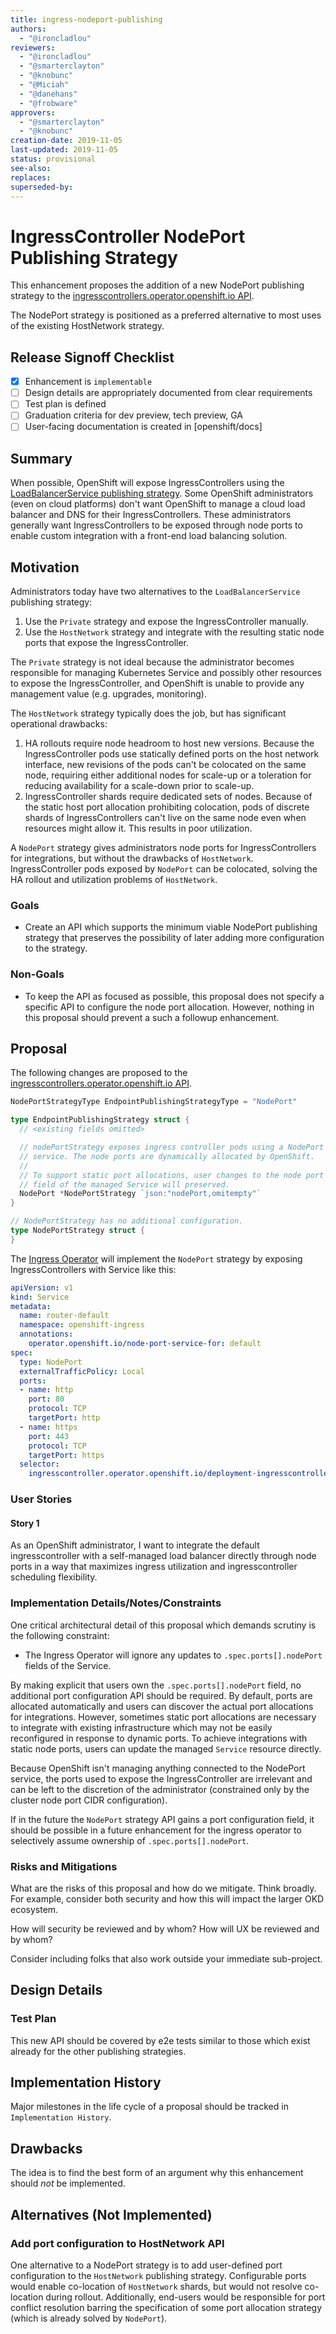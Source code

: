 ```yaml
---
title: ingress-nodeport-publishing
authors:
  - "@ironcladlou"
reviewers:
  - "@ironcladlou"
  - "@smarterclayton"
  - "@knobunc"
  - "@Miciah"
  - "@danehans"
  - "@frobware"
approvers:
  - "@smarterclayton"
  - "@knobunc"
creation-date: 2019-11-05
last-updated: 2019-11-05
status: provisional
see-also:
replaces:
superseded-by:
---
```


# IngressController NodePort Publishing Strategy

This enhancement proposes the addition of a new NodePort publishing strategy to the  [ingresscontrollers.operator.openshift.io API](https://github.com/openshift/api/blob/master/operator/v1/types_ingress.go).

The NodePort strategy is positioned as a preferred alternative to most uses of the existing HostNetwork strategy.

## Release Signoff Checklist

- [x] Enhancement is `implementable`
- [ ] Design details are appropriately documented from clear requirements
- [ ] Test plan is defined
- [ ] Graduation criteria for dev preview, tech preview, GA
- [ ] User-facing documentation is created in [openshift/docs]

## Summary

When possible, OpenShift will expose IngressControllers using the
[LoadBalancerService publishing
strategy](https://github.com/openshift/api/blob/master/operator/v1/types_ingress.go). Some
OpenShift administrators (even on cloud platforms) don't want
OpenShift to manage a cloud load balancer and DNS for their
IngressControllers. These administrators generally want
IngressControllers to be exposed through node ports to enable custom
integration with a front-end load balancing solution.

## Motivation

Administrators today have two alternatives to the `LoadBalancerService` publishing strategy:

1. Use the `Private` strategy and expose the IngressController manually.
2. Use the `HostNetwork` strategy and integrate with the resulting static node ports that expose the IngressController.

The `Private` strategy is not ideal because the administrator becomes responsible for managing Kubernetes Service and possibly other resources to expose the IngressController, and OpenShift is unable to provide any management value (e.g. upgrades, monitoring).

The `HostNetwork` strategy typically does the job, but has significant operational drawbacks:

1. HA rollouts require node headroom to host new versions. Because the IngressController pods use statically defined ports on the host network interface, new revisions of the pods can't be colocated on the same node, requiring either additional nodes for scale-up or a toleration for reducing availability for a scale-down prior to scale-up.
2. IngressController shards require dedicated sets of nodes. Because of the static host port allocation prohibiting colocation, pods of discrete shards of IngressControllers can't live on the same node even when resources might allow it. This results in poor utilization.

A `NodePort` strategy gives administrators node ports for IngressControllers for integrations, but without the drawbacks of `HostNetwork`. IngressController pods exposed by `NodePort` can be colocated, solving the HA rollout and utilization problems of `HostNetwork`.

### Goals

* Create an API which supports the minimum viable NodePort publishing strategy that preserves the possibility of later adding more configuration to the strategy.

### Non-Goals

* To keep the API as focused as possible, this proposal does not specify a specific API to configure the node port allocation. However, nothing in this proposal should prevent a such a followup enhancement.

## Proposal

The following changes are proposed to the [ingresscontrollers.operator.openshift.io API](https://github.com/openshift/api/blob/master/operator/v1/types_ingress.go).

```go
NodePortStrategyType EndpointPublishingStrategyType = "NodePort"

type EndpointPublishingStrategy struct {
  // <existing fields omitted>

  // nodePortStrategy exposes ingress controller pods using a NodePort
  // service. The node ports are dynamically allocated by OpenShift.
  //
  // To support static port allocations, user changes to the node port
  // field of the managed Service will preserved.
  NodePort *NodePortStrategy `json:"nodePort,omitempty"`
}

// NodePortStrategy has no additional configuration.
type NodePortStrategy struct {
}
```

The [Ingress Operator](https://github.com/openshift/cluster-ingress-operator) will implement the `NodePort` strategy by exposing IngressControllers with Service like this:


```yaml
apiVersion: v1
kind: Service
metadata:
  name: router-default
  namespace: openshift-ingress
  annotations:
    operator.openshift.io/node-port-service-for: default
spec:
  type: NodePort
  externalTrafficPolicy: Local
  ports:
  - name: http
    port: 80
    protocol: TCP
    targetPort: http
  - name: https
    port: 443
    protocol: TCP
    targetPort: https
  selector:
    ingresscontroller.operator.openshift.io/deployment-ingresscontroller: default
```

### User Stories

#### Story 1

As an OpenShift administrator, I want to integrate the default ingresscontroller with a self-managed load balancer directly through node ports in a way that maximizes ingress utilization and ingresscontroller scheduling flexibility.

### Implementation Details/Notes/Constraints

One critical architectural detail of this proposal which demands scrutiny is the following constraint:

* The Ingress Operator will ignore any updates to `.spec.ports[].nodePort` fields of the Service.

By making explicit that users own the `.spec.ports[].nodePort` field,
no additional port configuration API should be required. By default,
ports are allocated automatically and users can discover the actual
port allocations for integrations. However, sometimes static port
allocations are necessary to integrate with existing infrastructure
which may not be easily reconfigured in response to dynamic ports. To
achieve integrations with static node ports, users can update the
managed `Service` resource directly.

Because OpenShift isn't managing anything connected to the NodePort service, the ports used to expose the IngressController are irrelevant and can be left to the discretion of the administrator (constrained only by the cluster node port CIDR configuration).

If in the future the `NodePort` strategy API gains a port configuration field, it should be possible in a future enhancement for the ingress operator to selectively assume ownership of `.spec.ports[].nodePort`.

### Risks and Mitigations

What are the risks of this proposal and how do we mitigate. Think broadly. For
example, consider both security and how this will impact the larger OKD
ecosystem.

How will security be reviewed and by whom? How will UX be reviewed and by whom?

Consider including folks that also work outside your immediate sub-project.

## Design Details

### Test Plan

This new API should be covered by e2e tests similar to those which exist already for the other publishing strategies.

## Implementation History

Major milestones in the life cycle of a proposal should be tracked in `Implementation
History`.

## Drawbacks

The idea is to find the best form of an argument why this enhancement should _not_ be implemented.

## Alternatives (Not Implemented)

### Add port configuration to HostNetwork API

One alternative to a NodePort strategy is to add user-defined port
configuration to the `HostNetwork` publishing strategy. Configurable
ports would enable co-location of `HostNetwork` shards, but would not
resolve co-location during rollout. Additionally, end-users would be
responsible for port conflict resolution barring the specification of
some port allocation strategy (which is already solved by `NodePort`).
